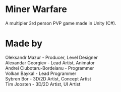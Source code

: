 # Miner Warfare #
A multipler 3rd person PVP game made in Unity (C#).

# Made by #
Oleksandr Mazur - Producer, Level Designer\
Alexandar Georgiev - Lead Artist, Animator\
Andrei Ciubotaru-Bordeianu - Programmer\
Volkan Baykal - Lead Programmer\
Sybren Bor - 3D/2D Artist, Concept Artist\
Tim Joosten - 3D/2D Artist, UI Artist
